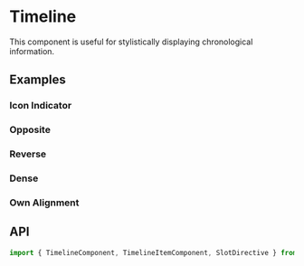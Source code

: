 # Timeline

<app-references
issues="https://github.com/valentingavran/anglify/labels/component%3A%20Timeline"
bundle-size="https://bundlephobia.com/package/@anglify/components@latest"/>

This component is useful for stylistically displaying chronological information.

## Examples

### Icon Indicator

<app-code-example component="timeline" example="icon-indicator"></app-code-example>

### Opposite

<app-code-example component="timeline" example="opposite"></app-code-example>

### Reverse

<app-code-example component="timeline" example="reverse"></app-code-example>

### Dense

<app-code-example component="timeline" example="dense"></app-code-example>

### Own Alignment

<app-code-example component="timeline" example="own-alignment"></app-code-example>

## API

```typescript
import { TimelineComponent, TimelineItemComponent, SlotDirective } from '@anglify/components';
```

<app-inputs-table components="TimelineComponent, TimelineItemComponent"></app-inputs-table>

<app-styling-table component="timeline"></app-styling-table>

